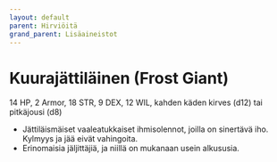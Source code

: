 ```yaml
---
layout: default
parent: Hirviöitä
grand_parent: Lisäaineistot
---
```


# Kuurajättiläinen (Frost Giant)

14 HP, 2 Armor, 18 STR, 9 DEX, 12 WIL, kahden käden kirves (d12) tai pitkäjousi (d8)

- Jättiläismäiset vaaleatukkaiset ihmisolennot, joilla on sinertävä iho. Kylmyys ja jää eivät vahingoita.
- Erinomaisia jäljittäjiä, ja niillä on mukanaan usein alkususia.